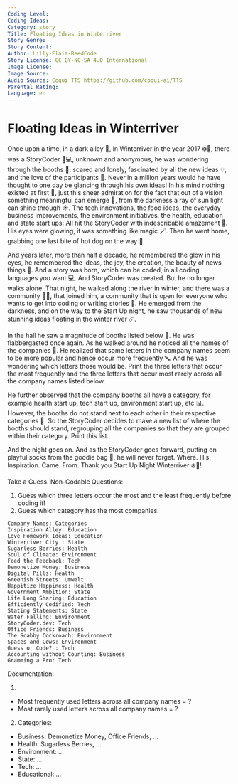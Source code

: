 ```yaml
---
Coding Level:
Coding Ideas:
Category: story
Title: Floating Ideas in Winterriver
Story Genre:
Story Content:
Author: Lilly-Elaia-ReedCode
Story License: CC BY-NC-SA 4.0 International
Image License:
Image Source:
Audio Source: Coqui TTS https://github.com/coqui-ai/TTS
Parental Rating:
Language: en
---
```


# Floating Ideas in Winterriver

Once upon a time, in a dark alley 🌃, in Winterriver in the year 2017 ❄️🌊,
there was a StoryCoder 📝💻, unknown and anonymous, he was wondering through the
booths 🎪, scared and lonely, fascinated by all the new ideas 💡, and the love
of the participants 💙. Never in a million years would he have thought to one
day be glancing through his own ideas! In his mind nothing existed at first 🧠,
just this sheer admiration for the fact that out of a vision something
meaningful can emerge 👀, from the darkness a ray of sun light can shine through
☀️. The tech innovations, the food ideas, the everyday business improvements,
the environment initiatives, the health, education and state start ups: All hit
the StoryCoder with indescribable amazement 🎉. His eyes were glowing, it was
something like magic 🪄. Then he went home, grabbing one last bite of hot dog on
the way 🌭.

And years later, more than half a decade, he remembered the glow in his eyes, he
remembered the ideas, the joy, the creation, the beauty of news things 🚀. And a
story was born, which can be coded, in all coding languages you want 💻. And
StoryCoder was created. But he no longer walks alone. That night, he walked
along the river in winter, and there was a community 👥👥, that joined him, a
community that is open for everyone who wants to get into coding or writing
stories 🤗. He emerged from the darkness, and on the way to the Start Up night,
he saw thousands of new stunning ideas floating in the winter river ☄️.

In the hall he saw a magnitude of booths listed below 🛒. He was flabbergasted
once again. As he walked around he noticed all the names of the companies 🏬. He
realized that some letters in the company names seem to be more popular and
hence occur more frequently 🔤. And he was wondering which letters those would
be. Print the three letters that occur the most frequently and the three letters
that occur most rarely across all the company names listed below.

He further observed that the company booths all have a category, for example
health start up, tech start up, environment start up, etc 📊. However, the
booths do not stand next to each other in their respective categories 🔀. So the
StoryCoder decides to make a new list of where the booths should stand,
regrouping all the companies so that they are grouped within their category.
Print this list.

And the night goes on. And as the StoryCoder goes forward, putting on playful
socks from the goodie bag 🧦, he will never forget. Where. His. Inspiration.
Came. From. Thank you Start Up Night Winterriver ❄️🌊!

Take a Guess. Non-Codable Questions:

1. Guess which three letters occur the most and the least frequently before coding it!
2. Guess which category has the most companies.

```
Company Names: Categories
Inspiration Alley: Education
Love Homework Ideas: Education
Winterriver City : State
Sugarless Berries: Health
Soul of Climate: Environment
Feed the Feedback: Tech
Demonetize Money: Business
Digital Pills: Health
Greenish Streets: Umwelt
Happitize Happiness: Health
Government Ambition: State
Life Long Sharing: Education
Efficiently Codified: Tech
Stating Statements: State
Water Falling: Environment
StoryCoder.dev: Tech
Office Friends: Business
The Scabby Cockroach: Environment
Spaces and Cows: Environment
Guess or Code? : Tech
Accounting without Counting: Business
Gramming a Pro: Tech
```

Documentation:

1)

- Most frequently used letters across all company names = ?
- Most rarely used letters across all company names = ?

2) Categories:

- Business: Demonetize Money, Office Friends, ...
- Health: Sugarless Berries, ...
- Environment: ...
- State: ...
- Tech: ...
- Educational: ...
